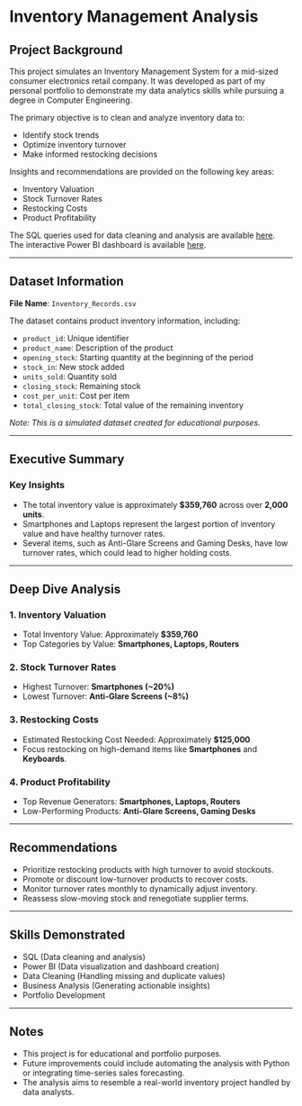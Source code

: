 # Inventory Management Analysis

## Project Background

This project simulates an Inventory Management System for a mid-sized consumer electronics retail company. It was developed as part of my personal portfolio to demonstrate my data analytics skills while pursuing a degree in Computer Engineering.

The primary objective is to clean and analyze inventory data to:

- Identify stock trends
- Optimize inventory turnover
- Make informed restocking decisions

Insights and recommendations are provided on the following key areas:

- Inventory Valuation
- Stock Turnover Rates
- Restocking Costs
- Product Profitability

The SQL queries used for data cleaning and analysis are available [here](#).  
The interactive Power BI dashboard is available [here](#).

---

## Dataset Information

**File Name**: `Inventory_Records.csv`

The dataset contains product inventory information, including:

- `product_id`: Unique identifier
- `product_name`: Description of the product
- `opening_stock`: Starting quantity at the beginning of the period
- `stock_in`: New stock added
- `units_sold`: Quantity sold
- `closing_stock`: Remaining stock
- `cost_per_unit`: Cost per item
- `total_closing_stock`: Total value of the remaining inventory

*Note: This is a simulated dataset created for educational purposes.*

---

## Executive Summary

### Key Insights

- The total inventory value is approximately **$359,760** across over **2,000 units**.
- Smartphones and Laptops represent the largest portion of inventory value and have healthy turnover rates.
- Several items, such as Anti-Glare Screens and Gaming Desks, have low turnover rates, which could lead to higher holding costs.

---

## Deep Dive Analysis

### 1. Inventory Valuation

- Total Inventory Value: Approximately **$359,760**
- Top Categories by Value: **Smartphones, Laptops, Routers**

### 2. Stock Turnover Rates

- Highest Turnover: **Smartphones (~20%)**
- Lowest Turnover: **Anti-Glare Screens (~8%)**

### 3. Restocking Costs

- Estimated Restocking Cost Needed: Approximately **$125,000**
- Focus restocking on high-demand items like **Smartphones** and **Keyboards**.

### 4. Product Profitability

- Top Revenue Generators: **Smartphones, Laptops, Routers**
- Low-Performing Products: **Anti-Glare Screens, Gaming Desks**

---

## Recommendations

- Prioritize restocking products with high turnover to avoid stockouts.
- Promote or discount low-turnover products to recover costs.
- Monitor turnover rates monthly to dynamically adjust inventory.
- Reassess slow-moving stock and renegotiate supplier terms.

---

## Skills Demonstrated

- SQL (Data cleaning and analysis)
- Power BI (Data visualization and dashboard creation)
- Data Cleaning (Handling missing and duplicate values)
- Business Analysis (Generating actionable insights)
- Portfolio Development

---

## Notes

- This project is for educational and portfolio purposes.
- Future improvements could include automating the analysis with Python or integrating time-series sales forecasting.
- The analysis aims to resemble a real-world inventory project handled by data analysts.
